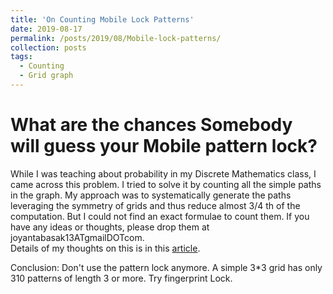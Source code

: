 ```yaml
---
title: 'On Counting Mobile Lock Patterns'
date: 2019-08-17
permalink: /posts/2019/08/Mobile-lock-patterns/
collection: posts
tags:
  - Counting
  - Grid graph
---
```


What are the chances Somebody will guess your Mobile pattern lock?
======
While I was teaching about probability in my Discrete Mathematics class, I came across this problem. I tried to solve it by counting all the simple paths in the graph. My approach was to systematically generate the paths leveraging the symmetry of grids and thus reduce almost 3/4 th of the computation. But I could not find an exact formulae to count them. If you have any ideas or thoughts, please drop them at joyantabasak13ATgmailDOTcom. <br />
Details of my thoughts on this is in this <a href="https://joyantabasak13.github.io/files/On_Mobile_Lock_Pattern.pdf">article</a>.<br />

Conclusion: Don't use the pattern lock anymore. A simple 3*3 grid has only 310 patterns of length 3 or more.
Try fingerprint Lock.

